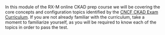 <!-- CKAD Self-Study Mod 1 -->

In this module of the RX-M online CKAD prep course we will be covering the core concepts and configuration topics identified by the [CNCF CKAD Exam Curriculum](https://github.com/cncf/curriculum/blob/master/CKAD_Curriculum_V1.23.pdf). If you are not already familiar with the curriculum, take a moment to familiarize yourself, as you will be required to know each of the topics in order to pass the test.
